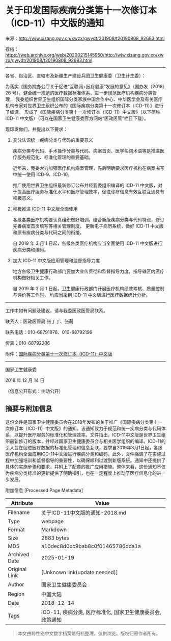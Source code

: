 # 关于印发国际疾病分类第十一次修订本（ICD-11）中文版的通知

来源：<http://wjw.xizang.gov.cn/xwzx/gwydt/201908/t20190808_92683.html>

存档：<https://web.archive.org/web/20200215145950/http://wjw.xizang.gov.cn/xwzx/gwydt/201908/t20190808_92683.html>

---

各省、自治区、直辖市及新疆生产建设兵团卫生健康委（卫生计生委）：

为落实《国务院办公厅关于促进“互联网+医疗健康”发展的意见》（国办发〔2018〕26 号），健全统一规范的医疗数据标准体系，进一步规范医疗机构疾病分类管理，
我委组织世界卫生组织国际分类家族中国合作中心、中华医学会及有关医疗机构专家对世界卫生组织公布的《国际疾病分类第十一次修订本（ICD-11）》进行了编译，
形成了《国际疾病分类第十一次修订本（ICD-11）中文版》（以下简称 ICD-11 中文版）（可以在国家卫生健康委官方网站“医政医管”栏目下载）。

现印发你们，并提出以下要求：

1. 充分认识统一疾病分类与代码的重要意义

   疾病分类与代码、手术操作分类与代码、病案首页、医学名词术语等是推进医疗服务规范化、标准化管理的重要基础。

   近年来，我委大力加强医疗机构病案管理，先后明确要求医疗机构在病案书写中统一使用 ICD-9、ICD-10。

   推广使用世界卫生组织最新修订公布并经我委组织编译的 ICD-11 中文版，对于提高医疗服务标准化水平和医疗管理效率，促进诊疗信息有效互联互通具有积极意义。

1. 积极推进 ICD-11 中文版全面使用

   各级各类医疗机构要认真组织做好培训，结合新版疾病分类与代码特点，修订完善病案首页填写等相关管理制度，
   更新电子病历系统，做好 ICD-11 中文版和原有疾病分类与代码之间的衔接。

   自 2019 年 3 月 1 日起，各级各类医疗机构应当全面使用 ICD-11 中文版进行疾病分类和编码。

1. 加大 ICD-11 中文版应用管理和监督指导力度

   地方各级卫生健康行政部门要加大宣传贯彻和监督指导力度，指导辖区内医疗机构做好相关工作。

   自 2019 年 3 月 1 日起，卫生健康行政部门开展医疗机构绩效考核、质量控制与评价等工作时，
   均应当采用 ICD-11 中文版进行医疗数据统计分析。

---

工作中如有问题及建议，请与我委医政医管局联系。

联系人：医政医管局 张丁丁、张萌

联系电话：010-68791976、010-68792196

传真：010-68792206

附件：[国际疾病分类第十一次修订本（ICD-11）中文版](http://wjw.xizang.gov.cn/xwzx/gwydt/201908/P020190808648043759356.xlsx)

---

国家卫生健康委

2018 年 12 月 14 日

（信息公开形式：主动公开）


## 摘要与附加信息

<!-- tcd_abstract -->
这份文件是国家卫生健康委员会在2018年发布的关于推广《国际疾病分类第十一次修订本（ICD-11）中文版》的通知。该通知致力于规范和统一疾病分类与代码体系，以提升医疗服务的标准化和管理效率。文件指出，ICD-11中文版是世界卫生组织最新修订的版本，并经过国家卫生健康委员会与相关医学组织的编译。ICD-11的引入旨在促进医疗数据的标准化管理和信息互联，要求自2019年3月1日起，各级医疗机构全面应用ICD-11中文版进行疾病分类和编码。此外，文件强调了在实施过程中加强培训和监督指导的重要性，以确保顺利过渡到新版系统。通知中还提供了具体的实施步骤和要求，并附上了配套的推广应用措施。整体来看，这份通知不仅为疾病分类标准的更新提供了明确指引，也在一定程度上推动了医疗信息化的进一步发展。
<!-- tcd_abstract_end -->

附加信息 [Processed Page Metadata]

| Attribute       | Value                                  |
|-----------------|----------------------------------------|
| Filename        | 关于ICD-11中文版的通知-2018.md                             |
| Type            | webpage                                 |
| Format          | Markdown                               |
| Size            | 2883 bytes                           |
| MD5             | a10dec8d0cc9bab8c0f01465786dda1a                                  |
| Archived Date   | 2025-01-19                             |
| Original Link   | [Unknown link(update needed)]                         |
| Author          | 国家卫生健康委员会                              |
| Region          | 中国大陆                              |
| Date            | 2018-12-14                                 |
| Tags            | ICD-11, 疾病分类, 医疗标准化, 国家卫生健康委员会, 政策通知                                 |
>
> 本文由跨性别中文数字档案馆归档整理，仅供浏览。版权归原作者所有。
>